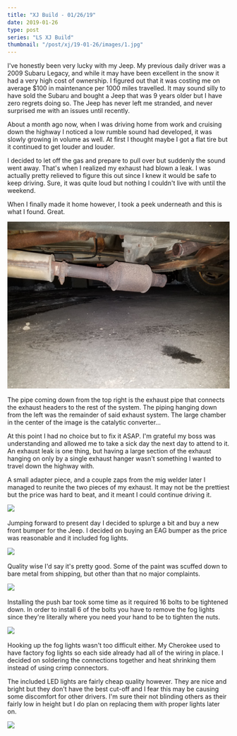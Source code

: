 ```yaml
---
title: "XJ Build - 01/26/19"
date: 2019-01-26
type: post
series: "LS XJ Build"
thumbnail: "/post/xj/19-01-26/images/1.jpg"
---
```


I've honestly been very lucky with my Jeep. My previous daily driver was a 2009 Subaru Legacy, and while it may have been excellent in the snow it had a very high cost of ownership. I figured out that it was costing me on average \$100 in maintenance per 1000 miles travelled. It may sound silly to have sold the Subaru and bought a Jeep that was 9 years older but I have zero regrets doing so. The Jeep has never left me stranded, and never surprised me with an issues until recently.

About a month ago now, when I was driving home from work and cruising down the highway I noticed a low rumble sound had developed, it was slowly growing in volume as well. At first I thought maybe I got a flat tire but it continued to get louder and louder.

I decided to let off the gas and prepare to pull over but suddenly the sound went away. That's when I realized my exhaust had blown a leak. I was actually pretty relieved to figure this out since I knew it would be safe to keep driving. Sure, it was quite loud but nothing I couldn't live with until the weekend.

When I finally made it home however, I took a peek underneath and this is what I found. Great.

![](images/1.jpg)

The pipe coming down from the top right is the exhaust pipe that connects the exhaust headers to the rest of the system. The piping hanging down from the left was the remainder of said exhaust system. The large chamber in the center of the image is the catalytic converter...

At this point I had no choice but to fix it ASAP. I'm grateful my boss was understanding and allowed me to take a sick day the next day to attend to it. An exhaust leak is one thing, but having a large section of the exhaust hanging on only by a single exhaust hanger wasn't something I wanted to travel down the highway with.

A small adapter piece, and a couple zaps from the mig welder later I managed to reunite the two pieces of my exhaust. It may not be the prettiest but the price was hard to beat, and it meant I could continue driving it.

![](images/2.jpg)

Jumping forward to present day I decided to splurge a bit and buy a new front bumper for the Jeep. I decided on buying an EAG bumper as the price was reasonable and it included fog lights.

![](images/3.jpg)

Quality wise I'd say it's pretty good. Some of the paint was scuffed down to bare metal from shipping, but other than that no major complaints.

![](images/4.jpg)

Installing the push bar took some time as it required 16 bolts to be tightened down. In order to install 6 of the bolts you have to remove the fog lights since they're literally where you need your hand to be to tighten the nuts.

![](images/5.jpg)

Hooking up the fog lights wasn't too difficult either. My Cherokee used to have factory fog lights so each side already had all of the wiring in place. I decided on soldering the connections together and heat shrinking them instead of using crimp connectors.

The included LED lights are fairly cheap quality however. They are nice and bright but they don't have the best cut-off and I fear this may be causing some discomfort for other drivers. I'm sure their not blinding others as their fairly low in height but I do plan on replacing them with proper lights later on.

![](images/6.jpg)
